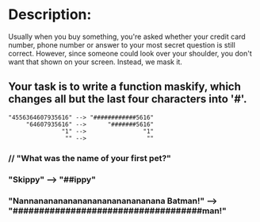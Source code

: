# Description:
Usually when you buy something, you're asked whether your credit card number, phone number or answer to your most secret question is still correct. However, since someone could look over your shoulder, you don't want that shown on your screen. Instead, we mask it.

## Your task is to write a function maskify, which changes all but the last four characters into '#'.

``` Examples (input --> output):
"4556364607935616" --> "############5616"
     "64607935616" -->      "#######5616"
               "1" -->                "1"
                "" -->                 ""
``` 

### // "What was the name of your first pet?"
### "Skippy" --> "##ippy"
### "Nannananananananananananananana Batman!" --> "####################################man!"